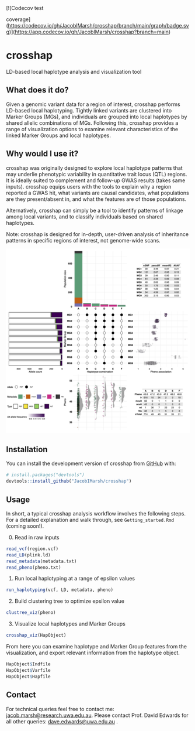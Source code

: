 
<!-- README.md is generated from README.Rmd. Please edit that file -->

<!-- badges: start --> [![Codecov test
coverage](https://codecov.io/gh/JacobIMarsh/crosshap/branch/main/graph/badge.svg)](https://app.codecov.io/gh/JacobIMarsh/crosshap?branch=main)
<!-- badges: end -->

# crosshap

LD-based local haplotype analysis and visualization tool

## What does it do?

Given a genomic variant data for a region of interest, crosshap performs
LD-based local haplotyping. Tightly linked variants are clustered into
Marker Groups (MGs), and individuals are grouped into local haplotypes
by shared allelic combinations of MGs. Following this, crosshap provides
a range of visualization options to examine relevant characteristics of
the linked Marker Groups and local haplotypes.

## Why would I use it?

crosshap was originally designed to explore local haplotype patterns
that may underlie phenotypic variability in quantitative trait locus
(QTL) regions. It is ideally suited to complement and follow-up GWAS
results (takes same inputs). crosshap equips users with the tools to
explain why a region reported a GWAS hit, what variants are causal
candidates, what populations are they present/absent in, and what the
features are of those populations.

Alternatively, crosshap can simply be a tool to identify patterns of
linkage among local variants, and to classify individuals based on
shared haplotypes.

Note: crosshap is designed for in-depth, user-driven analysis of
inheritance patterns in specific regions of interest, not genome-wide
scans.

![](https://github.com/JacobIMarsh/crosshapimages/blob/main/images/crosshap_jpg.jpg?raw=true)

## Installation

You can install the development version of crosshap from
[GitHub](https://github.com/crosshap) with:

``` r
# install.packages("devtools")
devtools::install_github("JacobIMarsh/crosshap")
```

## Usage

In short, a typical crosshap analysis workflow involves the following
steps. For a detailed explanation and walk through, see
`Getting_started.Rmd` (coming soon!).

0.  Read in raw inputs

``` r
read_vcf(region.vcf)
read_LD(plink.ld)
read_metadata(metadata.txt)
read_pheno(pheno.txt)
```

1.  Run local haplotyping at a range of epsilon values

``` r
run_haplotyping(vcf, LD, metadata, pheno)
```

2.  Build clustering tree to optimize epsilon value

``` r
clustree_viz(pheno)
```

3.  Visualize local haplotypes and Marker Groups

``` r
crosshap_viz(HapObject)
```

From here you can examine haplotype and Marker Group features from the
visualization, and export relevant information from the haplotype
object.

``` r
HapObject$Indfile
HapObject$Varfile
HapObject$Hapfile
```

## Contact

For technical queries feel free to contact me:
<jacob.marsh@research.uwa.edu.au>. Please contact Prof. David Edwards
for all other queries: <dave.edwards@uwa.edu.au> .
